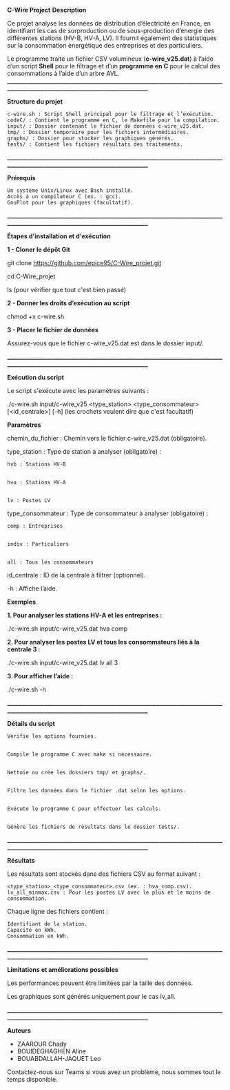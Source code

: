 **C-Wire Project**
**Description**

Ce projet analyse les données de distribution d’électricité en France, en identifiant les cas de surproduction ou de sous-production d’énergie des différentes stations (HV-B, HV-A, LV). Il fournit également des statistiques sur la consommation énergétique des entreprises et des particuliers.

Le programme traite un fichier CSV volumineux (**c-wire_v25.dat**) à l’aide d’un script **Shell** pour le filtrage et d’un **programme en C** pour le calcul des consommations à l’aide d’un arbre AVL.
**____________________________________________________________________________________________________________________________**

**Structure du projet**

    c-wire.sh : Script Shell principal pour le filtrage et l’exécution.
    codeC/ : Contient le programme en C, le Makefile pour la compilation.
    input/ : Dossier contenant le fichier de données c-wire_v25.dat.
    tmp/ : Dossier temporaire pour les fichiers intermédiaires.
    graphs/ : Dossier pour stocker les graphiques générés.
    tests/ : Contient les fichiers résultats des traitements.
**____________________________________________________________________________________________________________________________**

**Prérequis**

    Un système Unix/Linux avec Bash installé.
    Accès à un compilateur C (ex. : gcc).
    GnuPlot pour les graphiques (facultatif).
**____________________________________________________________________________________________________________________________**

**Étapes d'installation et d'exécution**

**1 - Cloner le dépôt Git**

git clone https://github.com/epice95/C-Wire_projet.git


cd C-Wire_projet


ls (pour vérifier que tout c'est bien passé)


**2 - Donner les droits d’exécution au script**

chmod +x c-wire.sh

**3 - Placer le fichier de données**

Assurez-vous que le fichier c-wire_v25.dat est dans le dossier input/.

**____________________________________________________________________________________________________________________________**

**Exécution du script**

Le script s'exécute avec les paramètres suivants :

./c-wire.sh input/c-wire_v25 <type_station> <type_consommateur> [<id_centrale>] [-h]  (les crochets veulent dire que c'est facultatif)

**Paramètres**

chemin_du_fichier : Chemin vers le fichier c-wire_v25.dat (obligatoire).


type_station : Type de station à analyser (obligatoire) :

    hvb : Stations HV-B

    
    hva : Stations HV-A

    
    lv : Postes LV

    

type_consommateur : Type de consommateur à analyser (obligatoire) :

    comp : Entreprises

    
    indiv : Particuliers

    
    all : Tous les consommateurs

    

id_centrale : ID de la centrale à filtrer (optionnel).


-h : Affiche l’aide.

**Exemples**

**1. Pour analyser les stations HV-A et les entreprises :**


./c-wire.sh input/c-wire_v25.dat hva comp


**2. Pour analyser les postes LV et tous les consommateurs liés à la centrale 3 :**


./c-wire.sh input/c-wire_v25.dat lv all 3


**3. Pour afficher l’aide :**


./c-wire.sh -h


**____________________________________________________________________________________________________________________________**


**Détails du script**

    Vérifie les options fournies.

    
    Compile le programme C avec make si nécessaire.

    
    Nettoie ou crée les dossiers tmp/ et graphs/.

    
    Filtre les données dans le fichier .dat selon les options.

    
    Exécute le programme C pour effectuer les calculs.

    
    Génère les fichiers de résultats dans le dossier tests/.

**____________________________________________________________________________________________________________________________**


**Résultats**

Les résultats sont stockés dans des fichiers CSV au format suivant :

    <type_station>_<type_consommateur>.csv (ex. : hva_comp.csv).
    lv_all_minmax.csv : Pour les postes LV avec le plus et le moins de consommation.

Chaque ligne des fichiers contient :

    Identifiant de la station.
    Capacité en kWh.
    Consommation en kWh.


**____________________________________________________________________________________________________________________________**


**Limitations et améliorations possibles**


Les performances peuvent être limitées par la taille des données.


Les graphiques sont générés uniquement pour le cas lv_all.


**____________________________________________________________________________________________________________________________**

**Auteurs**

- ZAAROUR Chady
- BOUIDEGHAGHEN Aline
- BOUABDALLAH-JAQUET Leo

Contactez-nous sur Teams si vous avez un problème, nous sommes tout le temps disponible.



